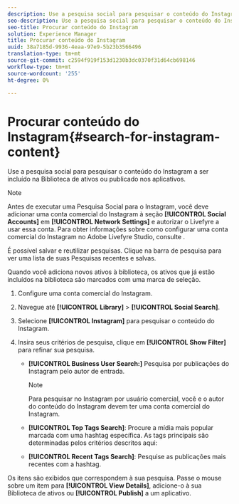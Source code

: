```yaml
---
description: Use a pesquisa social para pesquisar o conteúdo do Instagram a ser incluído na Biblioteca de ativos ou publicado nos aplicativos.
seo-description: Use a pesquisa social para pesquisar o conteúdo do Instagram a ser incluído na Biblioteca de ativos ou publicado nos aplicativos.
seo-title: Procurar conteúdo do Instagram
solution: Experience Manager
title: Procurar conteúdo do Instagram
uuid: 38a7185d-9936-4eaa-97e9-5b23b3566496
translation-type: tm+mt
source-git-commit: c2594f919f153d1230b3dc0370f31d64cb698146
workflow-type: tm+mt
source-wordcount: '255'
ht-degree: 0%

---
```



# Procurar conteúdo do Instagram{#search-for-instagram-content}

Use a pesquisa social para pesquisar o conteúdo do Instagram a ser incluído na Biblioteca de ativos ou publicado nos aplicativos.

>[!NOTE]
>
>Antes de executar uma Pesquisa Social para o Instagram, você deve adicionar uma conta comercial do Instagram à seção **[!UICONTROL Social Accounts]** em **[!UICONTROL Network Settings]** e autorizar o Livefyre a usar essa conta. Para obter informações sobre como configurar uma conta comercial do Instagram no Adobe Livefyre Studio, consulte [](../c-users-creating-accounts-with-studio-access/t-configure-social-accout-instagram/c-about-instagram-accounts.md#c_about_instagram_accounts).

É possível salvar e reutilizar pesquisas. Clique na barra de pesquisa para ver uma lista de suas Pesquisas recentes e salvas.

Quando você adiciona novos ativos à biblioteca, os ativos que já estão incluídos na biblioteca são marcados com uma marca de seleção.

1. Configure uma conta comercial do Instagram.
1. Navegue até **[!UICONTROL Library]** > **[!UICONTROL Social Search]**.
1. Selecione **[!UICONTROL Instagram]** para pesquisar o conteúdo do Instagram.
1. Insira seus critérios de pesquisa, clique em **[!UICONTROL Show Filter]** para refinar sua pesquisa.

   * **[!UICONTROL Business User Search:]** Pesquisa por publicações do Instagram pelo autor de entrada.

      >[!NOTE]
      >
      >Para pesquisar no Instagram por usuário comercial, você e o autor do conteúdo do Instagram devem ter uma conta comercial do Instagram.

   * **[!UICONTROL Top Tags Search]**: Procure a mídia mais popular marcada com uma hashtag específica. As tags principais são determinadas pelos critérios descritos aqui: [](https://developers.facebook.com/docs/instagram-api/reference/hashtag/top-media)

   * **[!UICONTROL Recent Tags Search]**: Pesquise as publicações mais recentes com a hashtag.

Os itens são exibidos que correspondem à sua pesquisa. Passe o mouse sobre um item para **[!UICONTROL View Details]**, adicione-o à sua Biblioteca de ativos ou **[!UICONTROL Publish]** a um aplicativo.
